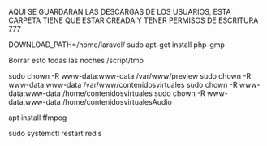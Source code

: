 AQUI SE GUARDARAN LAS DESCARGAS DE LOS USUARIOS, ESTA CARPETA TIENE QUE ESTAR CREADA Y TENER PERMISOS DE ESCRITURA 777

DOWNLOAD_PATH=/home/laravel/
sudo apt-get install php-gmp

Borrar esto todas las noches
/script/tmp

sudo chown -R www-data:www-data /var/www/preview
sudo chown -R www-data:www-data /var/www/contenidosvirtuales
sudo chown -R www-data:www-data /home/contenidosvirtuales
sudo chown -R www-data:www-data /home/contenidosvirtualesAudio

apt  install ffmpeg

sudo systemctl restart redis
